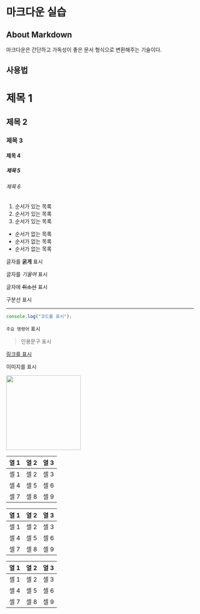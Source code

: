 # 마크다운 실습

## About Markdown

마크다운은 간단하고 가독성이 좋은 문서 형식으로 변환해주는 기술이다.

## 사용법

# 제목 1
## 제목 2
### 제목 3
#### 제목 4
##### 제목 5
###### 제목 6

1. 순서가 있는 목록
2. 순서가 있는 목록
3. 순서가 있는 목록

- 순서가 없는 목록
- 순서가 없는 목록
- 순서가 없는 목록

글자를 **굵게** 표시

글자를 _기울여_ 표시

글자에 ~~취소선~~ 표시

구분선 표시

---

```javascript
console.log("코드를 표시");
```

`주요 명령어` 표시

> 인용문구 표시

[링크를 표시](https://www.google.com)

이미지를 표시

<img src="https://cdn.pixabay.com/photo/2022/01/30/13/33/github-6980894_1280.png" width="200">

|    열 1    |    열 2    |    열 3    |
|---|---|---|
|    셀 1    |    셀 2    |    셀 3    |
|    셀 4    |    셀 5    |    셀 6    |
|    셀 7    |    셀 8    |    셀 9    |

|    열 1    |    열 2    |    열 3    |
|:---|:---|:---|
|    셀 1    |    셀 2    |    셀 3    |
|    셀 4    |    셀 5    |    셀 6    |
|    셀 7    |    셀 8    |    셀 9    |

|    열 1    |    열 2    |    열 3    |
|---:|---:|---:|
|    셀 1    |    셀 2    |    셀 3    |
|    셀 4    |    셀 5    |    셀 6    |
|    셀 7    |    셀 8    |    셀 9    |
